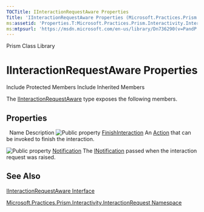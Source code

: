 ```yaml
---
TOCTitle: IInteractionRequestAware Properties
Title: 'IInteractionRequestAware Properties (Microsoft.Practices.Prism.Interactivity.InteractionRequest)'
ms:assetid: 'Properties.T:Microsoft.Practices.Prism.Interactivity.InteractionRequest.IInteractionRequestAware'
ms:mtpsurl: 'https://msdn.microsoft.com/en-us/library/Dn736290(v=PandP.50)'
---
```


Prism Class Library

IInteractionRequestAware Properties
===================================

Include Protected Members
Include Inherited Members

The [IInteractionRequestAware](https://msdn.microsoft.com/t:microsoft.practices.prism.interactivity.interactionrequest.iinteractionrequestaware) type exposes the following members.

Properties
----------

<span id="propertyTableToggle"></span>
 
Name
Description
![](https://msdn.microsoft.com/en-us/Dn736290.pubproperty(en-us,PandP.50).gif "Public property")
[FinishInteraction](https://msdn.microsoft.com/p:microsoft.practices.prism.interactivity.interactionrequest.iinteractionrequestaware.finishinteraction)
An [Action](http://msdn2.microsoft.com/en-us/library/bb534741) that can be invoked to finish the interaction.

![](https://msdn.microsoft.com/en-us/Dn736290.pubproperty(en-us,PandP.50).gif "Public property")
[Notification](https://msdn.microsoft.com/p:microsoft.practices.prism.interactivity.interactionrequest.iinteractionrequestaware.notification)
The [INotification](https://msdn.microsoft.com/t:microsoft.practices.prism.interactivity.interactionrequest.inotification) passed when the interaction request was raised.

See Also
--------

<span id="seeAlsoToggle"></span>
[IInteractionRequestAware Interface](https://msdn.microsoft.com/t:microsoft.practices.prism.interactivity.interactionrequest.iinteractionrequestaware)

[Microsoft.Practices.Prism.Interactivity.InteractionRequest Namespace](https://msdn.microsoft.com/n:microsoft.practices.prism.interactivity.interactionrequest)
